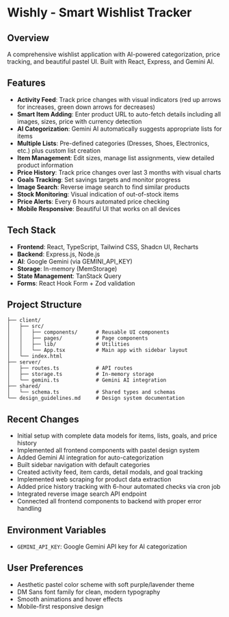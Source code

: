 # Wishly - Smart Wishlist Tracker

## Overview
A comprehensive wishlist application with AI-powered categorization, price tracking, and beautiful pastel UI. Built with React, Express, and Gemini AI.

## Features
- **Activity Feed**: Track price changes with visual indicators (red up arrows for increases, green down arrows for decreases)
- **Smart Item Adding**: Enter product URL to auto-fetch details including all images, sizes, price with currency detection
- **AI Categorization**: Gemini AI automatically suggests appropriate lists for items
- **Multiple Lists**: Pre-defined categories (Dresses, Shoes, Electronics, etc.) plus custom list creation
- **Item Management**: Edit sizes, manage list assignments, view detailed product information
- **Price History**: Track price changes over last 3 months with visual charts
- **Goals Tracking**: Set savings targets and monitor progress
- **Image Search**: Reverse image search to find similar products
- **Stock Monitoring**: Visual indication of out-of-stock items
- **Price Alerts**: Every 6 hours automated price checking
- **Mobile Responsive**: Beautiful UI that works on all devices

## Tech Stack
- **Frontend**: React, TypeScript, Tailwind CSS, Shadcn UI, Recharts
- **Backend**: Express.js, Node.js
- **AI**: Google Gemini (via GEMINI_API_KEY)
- **Storage**: In-memory (MemStorage)
- **State Management**: TanStack Query
- **Forms**: React Hook Form + Zod validation

## Project Structure
```
├── client/
│   ├── src/
│   │   ├── components/      # Reusable UI components
│   │   ├── pages/           # Page components
│   │   ├── lib/             # Utilities
│   │   └── App.tsx          # Main app with sidebar layout
│   └── index.html
├── server/
│   ├── routes.ts            # API routes
│   ├── storage.ts           # In-memory storage
│   └── gemini.ts            # Gemini AI integration
├── shared/
│   └── schema.ts            # Shared types and schemas
└── design_guidelines.md     # Design system documentation
```

## Recent Changes
- Initial setup with complete data models for items, lists, goals, and price history
- Implemented all frontend components with pastel design system
- Added Gemini AI integration for auto-categorization
- Built sidebar navigation with default categories
- Created activity feed, item cards, detail modals, and goal tracking
- Implemented web scraping for product data extraction
- Added price history tracking with 6-hour automated checks via cron job
- Integrated reverse image search API endpoint
- Connected all frontend components to backend with proper error handling

## Environment Variables
- `GEMINI_API_KEY`: Google Gemini API key for AI categorization

## User Preferences
- Aesthetic pastel color scheme with soft purple/lavender theme
- DM Sans font family for clean, modern typography
- Smooth animations and hover effects
- Mobile-first responsive design
